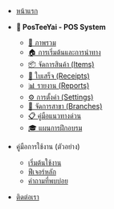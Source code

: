 - [หน้าแรก](README.md)

- **📱 PosTeeYai - POS System**
  - [📖 ภาพรวม](docs/posteeyai/README.md)
  - [🏠 การเริ่มต้นและการนำทาง](docs/posteeyai/getting-started.md)
  - [📦 จัดการสินค้า (Items)](docs/posteeyai/items.md)
  - [📄 ใบเสร็จ (Receipts)](docs/posteeyai/receipts.md)
  - [📊 รายงาน (Reports)](docs/posteeyai/reports.md)
  - [⚙️ การตั้งค่า (Settings)](docs/posteeyai/settings.md)
  - [🏢 จัดการสาขา (Branches)](docs/posteeyai/branches.md)
  - [📋 คู่มือแนวทางด่วน](docs/posteeyai/quick-reference.md)
  - [🎓 แผนการฝึกอบรม](docs/posteeyai/training.md)

- คู่มือการใช้งาน (ตัวอย่าง)
  - [เริ่มต้นใช้งาน](guide/getting-started.md)
  - [ฟีเจอร์หลัก](guide/features.md)
  - [คำถามที่พบบ่อย](guide/faq.md)

- [ติดต่อเรา](guide/contact.md)

